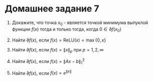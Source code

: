 
# Домашнее задание 7

1. Докажите, что точка $x_0$ - является точкой минимума выпуклой функции $f(x)$ тогда и только тогда, когда $0 \in \partial f(x_0)$

2. Найти $\partial f(x)$, если $f(x) = \text{ReLU}(x) = \max \{0, x\}$

3. Найти $\partial f(x)$, если $f(x) = \|x\|_p$ при $p = 1,2, \infty$

4. Найти $\partial f(x)$, если $f(x) = \|Ax - b\|_1^2$

5. Найти $\partial f(x)$, если $f(x) = e^{\|x\|}$
